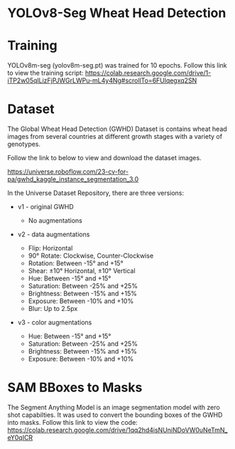 # YOLOv8-Seg Wheat Head Detection


# Training

YOLOv8m-seg (yolov8m-seg.pt) was trained for 10 epochs. 
Follow this link to view the training script: https://colab.research.google.com/drive/1-iTP2w05qlLizFjPJWGrLWPu-mL4y4Ng#scrollTo=6FUlqegxq2SN

# Dataset
The Global Wheat Head Detection (GWHD) Dataset is contains wheat head images from several countries at different growth stages with a variety of genotypes. 

Follow the link to below to view and download the dataset images.

https://universe.roboflow.com/23-cv-for-pa/gwhd_kaggle_instance_segmentation_3.0

In the Universe Dataset Repository, there are three versions:

* v1 - original GWHD
  * No augmentations

* v2 - data augmentations
  * Flip: Horizontal
  * 90° Rotate: Clockwise, Counter-Clockwise
  * Rotation: Between -15° and +15°
  * Shear: ±10° Horizontal, ±10° Vertical
  * Hue: Between -15° and +15°
  * Saturation: Between -25% and +25%
  * Brightness: Between -15% and +15%
  * Exposure: Between -10% and +10%
  * Blur: Up to 2.5px
 
* v3 - color augmentations
  * Hue: Between -15° and +15°
  * Saturation: Between -25% and +25%
  * Brightness: Between -15% and +15%
  * Exposure: Between -10% and +10%

# SAM BBoxes to Masks
The Segment Anything Model is an image segmentation model with zero shot capabilties.
It was used to convert the bounding boxes of the GWHD into masks.
Follow this link to view the code: https://colab.research.google.com/drive/1qq2hd4isNUniNDoVW0uNeTmN_eY0qICR

